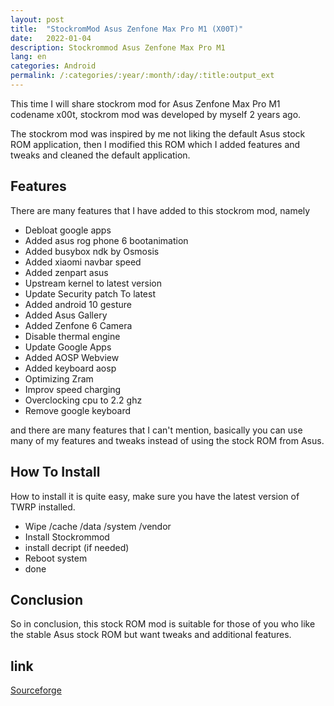 ```yaml
---
layout: post
title:  "StockromMod Asus Zenfone Max Pro M1 (X00T)"
date:   2022-01-04
description: Stockrommod Asus Zenfone Max Pro M1
lang: en
categories: Android
permalink: /:categories/:year/:month/:day/:title:output_ext
---
```


This time I will share stockrom mod for Asus Zenfone Max Pro M1 codename x00t, stockrom mod was developed by myself 2 years ago.

The stockrom mod was inspired by me not liking the default Asus stock ROM application, then I modified this ROM which I added features and tweaks and cleaned the default application.

## Features

There are many features that I have added to this stockrom mod, namely

- Debloat google apps
- Added asus rog phone 6 bootanimation
- Added busybox ndk by Osmosis
- Added xiaomi navbar speed
- Added zenpart asus
- Upstream kernel to latest version
- Update Security patch To latest
- Added android 10 gesture
- Added Asus Gallery
- Added Zenfone 6 Camera
- Disable thermal engine
- Update Google Apps
- Added AOSP Webview
- Added keyboard aosp
- Optimizing Zram
- Improv speed charging
- Overclocking cpu to 2.2 ghz
- Remove google keyboard

and there are many features that I can't mention, basically you can use many of my features and tweaks instead of using the stock ROM from Asus.

## How To Install

How to install it is quite easy, make sure you have the latest version of TWRP installed.

- Wipe /cache /data /system /vendor
- Install Stockrommod
- install decript (if needed)
- Reboot system
- done

## Conclusion

So in conclusion, this stock ROM mod is suitable for those of you who like the stable Asus stock ROM but want tweaks and additional features.

## link

[Sourceforge](https://sourceforge.net/projects/wahyu6070-project-android/files/ROM/STOCKROM_MOD/X00T/)

